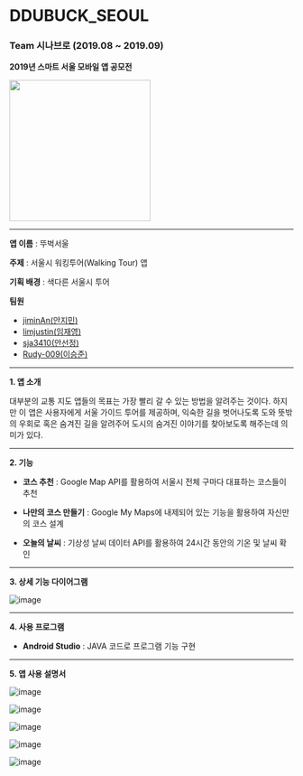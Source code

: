 # DDUBUCK_SEOUL

### Team 시나브로 (2019.08 ~ 2019.09)

**2019년 스마트 서울 모바일 앱 공모전**

<img src = "https://user-images.githubusercontent.com/55044278/94817318-dbaa1000-0437-11eb-861e-8af182ebb1a4.png" height = "250px">

----------

**앱 이름** : 뚜벅서울

**주제** : 서울시 워킹투어(Walking Tour) 앱

**기획 배경** : 색다른 서울시 투어 

**팀원**

- [jiminAn(안지민)](https://github.com/jiminAn)
- [limjustin(임재영)](https://github.com/limjustin)
- [sja3410(안선정)](https://github.com/sja3410)
- [Rudy-009(이승준)](https://github.com/Rudy-009)

----------

**1. 앱 소개**

대부분의 교통 지도 앱들의 목표는 가장 빨리 갈 수 있는 방법을 알려주는 것이다. 하지만 이 앱은 사용자에게 서울 가이드 투어를 제공하며, 익숙한 길을 벗어나도록 도와 뜻밖의 우회로 혹은 숨겨진 길을 알려주어 도시의 숨겨진 이야기를 찾아보도록 해주는데 의미가 있다.

----------

**2. 기능**

- **코스 추천** : Google Map API를 활용하여 서울시 전체 구마다 대표하는 코스들이 추천

- **나만의 코스 만들기** : Google My Maps에 내제되어 있는 기능을 활용하여 자신만의 코스 설계

- **오늘의 날씨** : 기상성 날씨 데이터 API를 활용하여 24시간 동안의 기온 및 날씨 확인

----------

**3. 상세 기능 다이어그램**

![image](https://user-images.githubusercontent.com/55044278/94823755-2aa77380-043f-11eb-806b-1912e7d01cb9.png)

----------

**4. 사용 프로그램**

- **Android Studio** : JAVA 코드로 프로그램 기능 구현

----------

**5. 앱 사용 설명서**

![image](https://user-images.githubusercontent.com/55044278/94824569-2465c700-0440-11eb-9b76-5dd4f968daae.png)

![image](https://user-images.githubusercontent.com/55044278/94824585-27f94e00-0440-11eb-9bad-b8630edf8457.png)

![image](https://user-images.githubusercontent.com/55044278/94824609-2def2f00-0440-11eb-96ba-ddb32310c00b.png)

![image](https://user-images.githubusercontent.com/55044278/94824621-3182b600-0440-11eb-9eb4-e28fd67747c6.png)

![image](https://user-images.githubusercontent.com/55044278/94824634-347da680-0440-11eb-993a-db9a1341a6f7.png)
